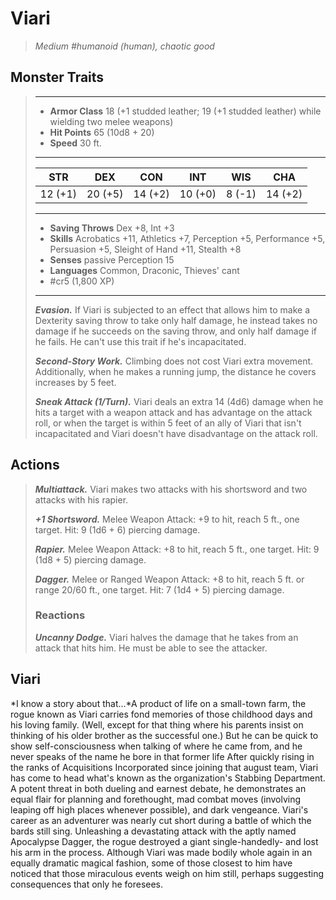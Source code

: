 # Viari
>*Medium #humanoid (human), chaotic good*
## Monster Traits
>___
>- **Armor Class** 18 (+1 studded leather; 19 (+1 studded leather) while wielding two melee weapons)
>- **Hit Points** 65 (10d8 + 20)
>- **Speed** 30 ft.
>___
>|STR|DEX|CON|INT|WIS|CHA|
>|:---:|:---:|:---:|:---:|:---:|:---:|
>|12 (+1)|20 (+5)|14 (+2)|10 (+0)|8 (-1)|14 (+2)|
>___
>- **Saving Throws** Dex +8, Int +3
>- **Skills** Acrobatics +11, Athletics +7, Perception +5, Performance +5, Persuasion +5, Sleight of Hand +11, Stealth +8
>- **Senses** passive Perception 15
>- **Languages** Common, Draconic, Thieves' cant
>- #cr5 (1,800 XP)
>___
>***Evasion.*** If Viari is subjected to an effect that allows him to make a Dexterity saving throw to take only half damage, he instead takes no damage if he succeeds on the saving throw, and only half damage if he fails. He can't use this trait if he's incapacitated.  
>
>***Second-Story Work.*** Climbing does not cost Viari extra movement. Additionally, when he makes a running jump, the distance he covers increases by 5 feet.  
>
>***Sneak Attack (1/Turn).*** Viari deals an extra 14 (4d6) damage when he hits a target with a weapon attack and has advantage on the attack roll, or when the target is within 5 feet of an ally of Viari that isn't incapacitated and Viari doesn't have disadvantage on the attack roll.  
>
## Actions
>***Multiattack.*** Viari makes two attacks with his shortsword and two attacks with his rapier.  
>
>***+1 Shortsword.*** Melee Weapon Attack: +9 to hit, reach 5 ft., one target. Hit: 9 (1d6 + 6) piercing damage.  
>
>***Rapier.*** Melee Weapon Attack: +8 to hit, reach 5 ft., one target. Hit: 9 (1d8 + 5) piercing damage.  
>
>***Dagger.*** Melee  or Ranged Weapon Attack: +8 to hit, reach 5 ft. or range 20/60 ft., one target. Hit: 7 (1d4 + 5) piercing damage.  
>
>### Reactions
>***Uncanny Dodge.*** Viari halves the damage that he takes from an attack that hits him. He must be able to see the attacker.
## Viari
*I know a story about that...*A product of life on a small-town farm, the rogue known as Viari carries fond memories of those childhood days and his loving family. (Well, except for that thing where his parents insist on thinking of his older brother as the successful one.) But he can be quick to show self-consciousness when talking of where he came from, and he never speaks of the name he bore in that former life After quickly rising in the ranks of Acquisitions Incorporated since joining that august team, Viari has come to head what's known as the organization's Stabbing Department. A potent threat in both dueling and earnest debate, he demonstrates an equal flair for planning and forethought, mad combat moves (involving leaping off high places whenever possible), and dark vengeance.
Viari's career as an adventurer was nearly cut short during a battle of which the bards still sing. Unleashing a devastating attack with the aptly named Apocalypse Dagger, the rogue destroyed a giant single-handedly- and lost his arm in the process. Although Viari was made bodily whole again in an equally dramatic magical fashion, some of those closest to him have noticed that those miraculous events weigh on him still, perhaps suggesting consequences that only he foresees.